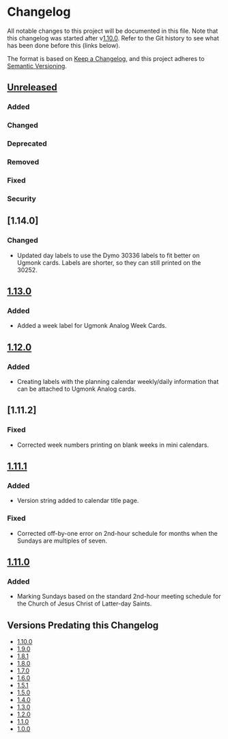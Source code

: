 # Changelog

All notable changes to this project will be documented in this file. Note that this changelog was started after 
v[1.10.0]. Refer to the Git history to see what has been done before this (links below).

The format is based on [Keep a Changelog](https://keepachangelog.com/en/1.1.0/),
and this project adheres to [Semantic Versioning](https://semver.org/spec/v2.0.0.html).

## [Unreleased]

### Added

### Changed

### Deprecated

### Removed

### Fixed

### Security

## [1.14.0]

### Changed
- Updated day labels to use the Dymo 30336 labels to fit better on Ugmonk cards. Labels are shorter, so they can still
  printed on the 30252.

## [1.13.0]

### Added
- Added a week label for Ugmonk Analog Week Cards.

## [1.12.0]

### Added
- Creating labels with the planning calendar weekly/daily information that can be attached to Ugmonk Analog cards.

## [1.11.2]

### Fixed
- Corrected week numbers printing on blank weeks in mini calendars.

## [1.11.1]

### Added
- Version string added to calendar title page.

### Fixed
- Corrected off-by-one error on 2nd-hour schedule for months when the Sundays are multiples of seven.

## [1.11.0]

### Added
- Marking Sundays based on the standard 2nd-hour meeting schedule for the Church of Jesus Christ of Latter-day Saints.

## Versions Predating this Changelog
- [1.10.0]
- [1.9.0]
- [1.8.1]
- [1.8.0]
- [1.7.0]
- [1.6.0]
- [1.5.1]
- [1.5.0]
- [1.4.0]
- [1.3.0]
- [1.2.0]
- [1.1.0]
- [1.0.0]

[unreleased]: https://github.com/DerHabicht/planning-tools/compare/plancal-v1.13.0...HEAD
[1.13.0]: https://github.com/DerHabicht/planning-tools/compare/plancal-v1.12.0...plancal-v1.13.0
[1.12.0]: https://github.com/DerHabicht/planning-tools/compare/plancal-v1.11.1...plancal-v1.12.0
[1.11.1]: https://github.com/DerHabicht/planning-tools/compare/plancal-v1.11.0...plancal-v1.11.1
[1.11.0]: https://github.com/DerHabicht/planning-tools/compare/plancal-v1.10.0...plancal-v1.11.0
[1.10.0]: https://github.com/DerHabicht/planning-tools/compare/plancal-v1.9.0...plancal-v1.10.0
[1.9.0]: https://github.com/DerHabicht/planning-tools/compare/plancal-v1.8.1...plancal-v1.9.0
[1.8.1]: https://github.com/DerHabicht/planning-tools/compare/plancal-v1.8.0...plancal-v1.8.1
[1.8.0]: https://github.com/DerHabicht/planning-tools/compare/plancal-v1.7.0...plancal-v1.8.0
[1.7.0]: https://github.com/DerHabicht/planning-tools/compare/plancal-v1.6.0...plancal-v1.7.0
[1.6.0]: https://github.com/DerHabicht/planning-tools/compare/plancal-v1.5.1...plancal-v1.6.0
[1.5.1]: https://github.com/DerHabicht/planning-tools/compare/plancal-v1.5.0...plancal-v1.5.1
[1.5.0]: https://github.com/DerHabicht/planning-tools/compare/plancal-v1.4.0...plancal-v1.5.0
[1.4.0]: https://github.com/DerHabicht/planning-tools/compare/plancal-v1.3.0...plancal-v1.4.0
[1.3.0]: https://github.com/DerHabicht/planning-tools/compare/plancal-v1.2.0...plancal-v1.3.0
[1.2.0]: https://github.com/DerHabicht/planning-tools/compare/plancal-v1.1.0...plancal-v1.2.0
[1.1.0]: https://github.com/DerHabicht/planning-tools/compare/plancal-v1.0.0...plancal-v1.1.0
[1.0.0]: https://github.com/DerHabicht/planning-tools/releases/tag/plancal-v1.0.0

